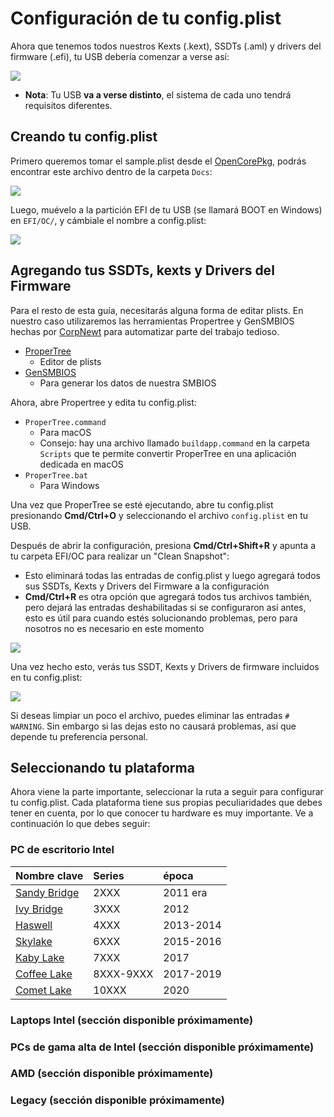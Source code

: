 # Configuración de tu config.plist

Ahora que tenemos todos nuestros Kexts (.kext), SSDTs (.aml) y drivers del firmware (.efi), tu USB debería comenzar a verse así:

![](../images/config/config-universal/almost-done.png)

* **Nota**: Tu USB **va a verse distinto**, el sistema de cada uno tendrá requisitos diferentes.

## Creando tu config.plist

Primero queremos tomar el sample.plist desde el [OpenCorePkg](https://github.com/acidanthera/OpenCorePkg/releases), podrás encontrar este archivo dentro de la carpeta `Docs`:

![](../images/config/config-universal/sample-location.png)

Luego, muévelo a la partición EFI de tu USB (se llamará BOOT en Windows) en `EFI/OC/`, y cámbiale el nombre a config.plist:

![](../images/config/config-universal/renamed.png)

## Agregando tus SSDTs, kexts y Drivers del Firmware

Para el resto de esta guía, necesitarás alguna forma de editar plists. En nuestro caso utilizaremos las herramientas Propertree y GenSMBIOS hechas por [CorpNewt](https://github.com/corpnewt) para automatizar parte del trabajo tedioso. 

* [ProperTree](https://github.com/corpnewt/ProperTree)
  * Editor de plists
* [GenSMBIOS](https://github.com/corpnewt/GenSMBIOS)
  * Para generar los datos de nuestra SMBIOS

Ahora, abre Propertree y edita tu config.plist:

* `ProperTree.command`
  * Para macOS
  * Consejo: hay una archivo llamado `buildapp.command` en la carpeta `Scripts` que te permite convertir ProperTree en una aplicación dedicada en macOS
* `ProperTree.bat`
  * Para Windows

Una vez que ProperTree se esté ejecutando, abre tu config.plist presionando **Cmd/Ctrl+O** y seleccionando el archivo `config.plist` en tu USB.

Después de abrir la configuración, presiona **Cmd/Ctrl+Shift+R** y apunta a tu carpeta EFI/OC para realizar un "Clean Snapshot":

* Esto eliminará todas las entradas de config.plist y luego agregará todos sus SSDTs, Kexts y Drivers del Firmware a la configuración
* **Cmd/Ctrl+R** es otra opción que agregará todos tus archivos también, pero dejará las entradas deshabilitadas si se configuraron así antes, esto es útil para cuando estés solucionando problemas, pero para nosotros no es necesario en este momento

![](../images/config/config-universal/before-snapshot.png)

Una vez hecho esto, verás tus SSDT, Kexts y Drivers de firmware incluidos en tu config.plist:

![](../images/config/config-universal/after-snapshot.png)

Si deseas limpiar un poco el archivo, puedes eliminar las entradas `# WARNING`. Sin embargo si las dejas esto no causará problemas, así que depende tu preferencia personal.

## Seleccionando tu plataforma

Ahora viene la parte importante, seleccionar la ruta a seguir para configurar tu config.plist. Cada plataforma tiene sus propias peculiaridades que debes tener en cuenta, por lo que conocer tu hardware es muy importante. Ve a continuación lo que debes seguir:


### PC de escritorio Intel

| Nombre clave | Series | época |
| :--- | :--- | :--- |
| [Sandy Bridge](../config.plist/sandy-bridge.md) | 2XXX | 2011 era |
| [Ivy Bridge](/config.plist/ivy-bridge.md) | 3XXX | 2012  |
| [Haswell](/config.plist/haswell.md) | 4XXX | 2013-2014 |
| [Skylake](/config.plist/skylake.md) | 6XXX | 2015-2016 |
| [Kaby Lake](/config.plist/kaby-lake.md) | 7XXX | 2017 |
| [Coffee Lake](/config.plist/coffee-lake.md) | 8XXX-9XXX | 2017-2019 |
| [Comet Lake](/config.plist/comet-lake.md) | 10XXX | 2020 |

### Laptops Intel (sección disponible próximamente)

### PCs de gama alta de Intel (sección disponible próximamente)

### AMD (sección disponible próximamente)

### Legacy (sección disponible próximamente)
